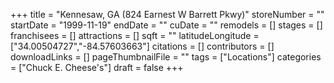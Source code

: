 +++
title = "Kennesaw, GA (824 Earnest W Barrett Pkwy)"
storeNumber = ""
startDate = "1999-11-19"
endDate = ""
cuDate = ""
remodels = []
stages = []
franchisees = []
attractions = []
sqft = ""
latitudeLongitude = ["34.00504727","-84.57603663"]
citations = []
contributors = []
downloadLinks = []
pageThumbnailFile = ""
tags = ["Locations"]
categories = ["Chuck E. Cheese's"]
draft = false
+++

